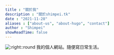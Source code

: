 ```yaml
---
title : "關於我"
description : "關於shimpei.tk"
date : "2021-11-28"
aliases : ["about-us", "about-hugo", "contact"]
author : "Shimpei"
showReadTime: false
---
```


![:right::round](/images/profile.jpg) 我的個人網站。隨便寫日常生活。
